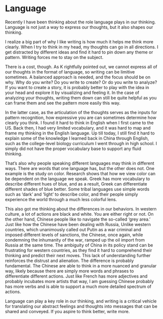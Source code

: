 # Language

Recently I have been thinking about the role language plays in our thinking. Language is not just a way to express our thoughts, but it also shapes our thinking.

I realize a big part of why I like writing is how much it helps me think more clearly. When I try to think in my head, my thoughts can go in all directions. I get distracted by different ideas and find it hard to pin down any theme or pattern. Writing forces me to stay on the subject. 

There is a cost, though. As K rightfully pointed out, we cannot express all of our thoughts in the format of language, so writing can be limitive sometimes. A balanced approach is needed, and the focus should be on why. Why do you write? Do you write to create? Or do you write to analyze? If you want to create a story, it is probably better to play with the idea in your head and explore it by visualizing and feeling it. In the case of analyzing your thoughts, writing them down can still be quite helpful as you can frame them and see the pattern more easily this way.

In the latter case, as the articulation of the thoughts serves as the inputs for pattern recognition, how expressive you are can sometimes determine how clearly you think. I found it hard to think in English when I first came to the US. Back then, I had very limited vocabulary, and it was hard to map and frame my thinking in the English language. Up till today, I still find it hard to explain some of the knowledge I learned back in China through English, such as the college-level biology curriculum I went through in high school. I simply did not have the proper vocabulary base to support any fluid thinking.

That’s also why people speaking different languages may think in different ways. There are words that one language has, but the other does not. One example is the study on color. Research shows that how we view color can be dependent on the language we speak. Greek has more vocabulary to describe different hues of blue, and as a result, Greek can differentiate different shades of blue better. Some tribal languages use simple words such as ‘dark’ and ‘light’ to describe color, and their people simply experience the world through a much less colorful lens.

This also got me thinking about the differences in our behaviors. In western culture, a lot of actions are black and white. You are either right or not. On the other hand, Chinese people like to navigate the so-called ‘grey area.’ Just like how the Chinese have been dealing with Russia, Unlike western countries, which unanimously called out Putin as a war criminal and imposed different levels of sanctions, the Chinese, once again, while condemning the inhumanity of the war, ramped up the oil import from Russia at the same time. The ambiguity of China in its policy stand can be frustrating for western countries, as they find it hard to comprehend their thinking and predict their next moves. This lack of understanding further reinforces the distrust and alienation. The difference is probably fundamental. The Chinese are able to think in a more nuanced and granular way, likely because there are simply more words and phrases to differentiate different actions. Just like French has more adjectives and probably incubates more artists that way, I am guessing Chinese probably has more verbs and is able to support a much more detailed spectrum of actions.

Language can play a key role in our thinking, and writing is a critical vehicle for translating our abstract feelings and thoughts into messages that can be shared and conveyed. If you aspire to think better, write more.
